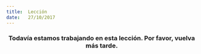 ```yaml
---
title:  Lección
date:   27/10/2017
---
```


### <center>Todavía estamos trabajando en esta lección. Por favor, vuelva más tarde.</center>